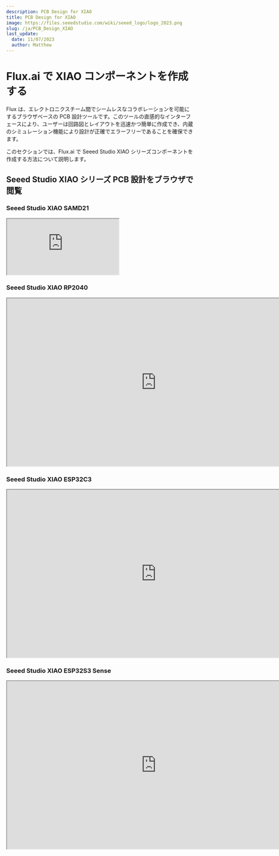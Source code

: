 ```yaml
---
description: PCB Design for XIAO
title: PCB Design for XIAO
image: https://files.seeedstudio.com/wiki/seeed_logo/logo_2023.png
slug: /ja/PCB_Design_XIAO
last_update:
  date: 11/07/2023
  author: Matthew
---
```


# Flux.ai で XIAO コンポーネントを作成する

Flux は、エレクトロニクスチーム間でシームレスなコラボレーションを可能にするブラウザベースの PCB 設計ツールです。このツールの直感的なインターフェースにより、ユーザーは回路図とレイアウトを迅速かつ簡単に作成でき、内蔵のシミュレーション機能により設計が正確でエラーフリーであることを確保できます。

このセクションでは、Flux.ai で Seeed Studio XIAO シリーズコンポーネントを作成する方法について説明します。

## Seeed Studio XIAO シリーズ PCB 設計をブラウザで閲覧

### Seeed Studio XIAO SAMD21

<iframe height={450} width={800} allowFullScreen src="https://www.flux.ai/cnaville89/seeed-xiao-samd21?editor=pcb_3d&embed=1">
</iframe>

### Seeed Studio XIAO RP2040

<iframe height="450" width="800" allowfullscreen src="https://www.flux.ai/seeedstudio/seeed-studio-xiao-rp2040?editor=pcb_3d&embed=1" />

### Seeed Studio XIAO nRF52840

<iframe height="450" width="800" allowfullscreen src="https://www.flux.ai/seeedstudio/seeed-studio-xiao-nrf52840?editor=pcb_3d&embed=1" />

### Seeed Studio XIAO nRF52840 Sense

<iframe height={450} width={800} allowFullScreen src="https://www.flux.ai/gokux/seeed-studio-xiao-nrf52840-sense?editor=pcb_3d&embed=1">
</iframe>

### Seeed Studio XIAO ESP32C3

<iframe height="450" width="800" allowfullscreen src="https://www.flux.ai/seeedstudio/seeed-studio-xiao-esp32c3?editor=pcb_3d&embed=1" />

### Seeed Studio XIAO ESP32S3

<iframe height={450} width={800} allowFullScreen src="https://www.flux.ai/gokux/seeed-studio-xiao-esp32s3?editor=schematic&embed=1">
</iframe>

### Seeed Studio XIAO ESP32S3 Sense

<iframe height="450" width="800" allowfullscreen src="https://www.flux.ai/seeedstudio/seeed-studio-xiao-esp32s3-sense?editor=pcb_3d&embed=1" />

## Flux.ai に関する知識 - パーツの作成

Flux のパーツは 5 つの主要コンポーネントで構成されています。これらのコンポーネントはすべてオプションですが、コンポーネントが欠けているパーツは完全な機能を提供できません：

| 概念 | 説明 |
| --- | --- |
| 回路図 | パーツの「内部」ビューで、端子のみで表現されます。 |
| シンボル | パーツが他のプロジェクトにドラッグされたときの表現で、通常は他のツールからユーザーに馴染みのあるものです。 |
| フットプリント | 物理的なパーツがボード上にどのように配置されるかを表します。 |
| 3D モデル | パーツの 3D 形状と寸法を示します。 |
| シミュレーションモデル | シミュレーション中にパーツがどのように動作すべきかを記述します。 |

## はじめに

### ステップ1 - 新しい部品回路図の作成

最初のステップは、新しい空白プロジェクトを作成することです。これは右上角のメインFluxメニューで行うことができます。ターミナルは、Fluxで作成されるすべての部品の基礎です。部品が回路の他の部分と相互作用することを可能にします。新しい部品にターミナルを追加するには、ライブラリに移動し、「Terminal」を検索して、必要な数だけドラッグしてください。

この例では、Seeed Studio XIAO ESP32S3を追加するので、14個のターミナルピンを追加し、名前と番号を付けました。

部品プロパティで、製造者部品番号（MPN）、製造者名、データシートURL等、部品に関するより多くの情報を提供できます。コンポーネントのMPNを入力すると、コンポーネントの現在の在庫状況と価格を見つけるのに役立ちます。

<div align="center"><img width={600} src="https://files.seeedstudio.com/wiki/wiki-ranger/Contributions/PCB_Design_Flux_XIAO/PCB_Design_XIAO.png" /></div>

### ステップ2 - シンボルの作成

Fluxは、あなたが慣れ親しんでいる他のツールとは少し異なる動作をします。Fluxでは、部品には回路図とシンボルという2つの異なるビューがあります。ステップ1の回路図ビューには、ターミナルのみが含まれています。シンボルは、部品がプロジェクトに配置されたときにのみ表示されます。今度は、xiaoのシンボルを作成しましょう。そのためには、IllustratorやInkscapeなどの外部ツールを使用する必要があります。設計されたシンボル形式は.svgである必要があります。

<div align="center"><img width={600} src="https://files.seeedstudio.com/wiki/wiki-ranger/Contributions/PCB_Design_Flux_XIAO/PCB_Design_XIAO2.png" /></div>

シンボルを設計する際に考慮すべき事項：

- すべての形状と線は白色で、1pxのストローク幅、塗りつぶしなしにする必要があります。
- ピンは通常10〜18ピクセルの長さです。
シンボルをSVGファイルとしてエクスポートします。

### ステップ3 - SVGをアセットとして追加

SVGファイルを取得したら、それをアセットとして追加します。外部ファイルをアセットとして追加するには、オブジェクトが選択されていないことを確認してください（空のキャンバスをクリック）。右側のドロワーで、アセットパネルが見つかるまでスクロールダウンします。それを開いて「Add」（または「Manage」）をクリックします。これによりアセットダイアログが開きます。次に「Add item」をクリックして、ローカルドライブからファイルを選択します。
**ピン位置をカスタムシンボルと一致させる。**
デフォルトでは、すべてのターミナルはシンボルの中央に配置されます。ターミナルを希望の位置に配置するには、さらにいくつかのステップがあります。

1. 部品をライブラリに公開します。
2. 新しい空白プロジェクトを作成し、インポートする部品をドラッグします。
3. 両方のターミナルがシンボルの中央にあることに気づくでしょう。今度はインポートした部品に戻ります。
4. 部品内のすべてのターミナルに対してこのプロセスを実行する必要があります。
a) ターミナルを選択し、右側パネルの「Properties」メニューを見つけます。
b) 「Symbol Pin Position」フィールドで、ターミナルがシンボル上に配置される希望のxおよびy座標を入力します。
c) 部品を公開し、新しいプロジェクトに戻ります。左下に「Update available for your parts」の凡例が表示されます。「Review」をクリックして変更を受け入れます。
d) ターミナルが移動したことに気づくでしょう。完璧な位置を決めるために、このプロセスを数回繰り返す必要があるかもしれません。

<div align="center"><img width={600} src="https://files.seeedstudio.com/wiki/wiki-ranger/Contributions/PCB_Design_Flux_XIAO/PCB_Design_XIAO3.png" /></div>

### ステップ4 - フットプリントの作成

フットプリントはFluxで非常に簡単に作成できます。Flux PCエディタで直接追加できるパッド、線、形状、テキストノードで構成されています。

<div align="center"><img width={600} src="https://files.seeedstudio.com/wiki/wiki-ranger/Contributions/PCB_Design_Flux_XIAO/PCB_Design_XIAO4.png" /></div>

fluxで最初にフットプリントを作成すると、すべてのパッドが一箇所にあり、小さな点として表示されます。
 パッド位置を変更するには
 移動するパッドを選択し、右パネルのオブジェクト固有ルールで位置ルールを見つけ、
 希望のxおよびy位置をミリメートル単位で入力します。

### ステップ5 - パッドサイズと形状の変更

<div align="center"><img width={600} src="https://files.seeedstudio.com/wiki/wiki-ranger/Contributions/PCB_Design_Flux_XIAO/PCB_Design_XIAO5.png" /></div>

パッドの1つをクリックすることで、その形状、位置、穴径、その他のプロパティを変更できます。xiaoの場合、3mm*2mmサイズのパッドと1.1mmの穴を選択しました。xおよびy位置ミリメートルを利用して、各ピンを2.54mm間隔で配置しました。
**3Dモデルの追加**

今度はxiaoの3Dモデルを追加する必要があります。fluxは3Dモデル用に.stepファイルをサポートしており、公式wikiページからダウンロードできます。

<div align="center"><img width={600} src="https://files.seeedstudio.com/wiki/wiki-ranger/Contributions/PCB_Design_Flux_XIAO/PCB_Design_XIAO6.png" /></div>

アシストセクションから3Dモデルをアップロードできます。3Dモデルの追加に関するより詳細な情報は、ビデオで利用できます。
オブジェクト指定ルールからx y z位置と回転を変更できます。これを使用して、はんだパッドの上に3Dモデルを配置できます。
**ライブラリへの公開**
コンポーネントを作成した後、それを公開する時です

<div align="center"><img width={600} src="https://files.seeedstudio.com/wiki/wiki-ranger/Contributions/PCB_Design_Flux_XIAO/PCB_Design_XIAO7.png" /></div>

左上角のfluxロゴを選択し、次に変更を公開を選択します。
これで、私たちのコンポーネントがプロファイルで利用可能になり、パブリックライブラリ検索にも表示されます。

## さらに詳しく - チュートリアル動画

<iframe width={560} height={315} src="https://www.youtube.com/embed/5cGg5n6sXJE?si=nSYvVSl-q3axb4Ss" title="YouTube video player" frameBorder={0} allow="accelerometer; autoplay; clipboard-write; encrypted-media; gyroscope; picture-in-picture; web-share" allowFullScreen />

## ✨ コントリビュータープロジェクト

- このプロジェクトは[Seeed Studio Contributor Project](https://github.com/orgs/Seeed-Studio/projects/6)によってサポートされています。
- [Gokul](https://github.com/orgs/Seeed-Studio/projects/6/views/1?pane=issue&itemId=42323283)の努力に感謝し、あなたの作品は[展示](https://wiki.seeedstudio.com/ja/Honorary-Contributors/)されます。

## 技術サポート & 製品ディスカッション

私たちの製品をお選びいただき、ありがとうございます！私たちは、お客様の製品体験が可能な限りスムーズになるよう、さまざまなサポートを提供しています。異なる好みやニーズに対応するため、複数のコミュニケーションチャンネルを提供しています。

<div class="button_tech_support_container">
<a href="https://forum.seeedstudio.com/" class="button_forum"></a>
<a href="https://www.seeedstudio.com/contacts" class="button_email"></a>
</div>

<div class="button_tech_support_container">
<a href="https://discord.gg/eWkprNDMU7" class="button_discord"></a>
<a href="https://github.com/Seeed-Studio/wiki-documents/discussions/69" class="button_discussion"></a>
</div>
